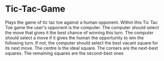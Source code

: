 # Tic-Tac-Game
Plays the game of tic tac toe against a human opponent. Within this Tic Tac Toe game the user's opponent is the computer. The computer should select the move that gives it the best chance of winning this turn. The computer should select a move if it gives the human the opportunity to win the following turn. If not, the computer should select the best vacant square for its next move. The centre is the ideal square. The corners are the next-best squares. The remaining squares are the second-best ones
